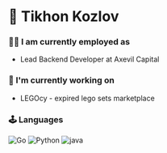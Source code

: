 # 👋 Tikhon Kozlov

### 👨‍💻 I am currently employed as 
  <ul>
    <li>Lead Backend Developer at Axevil Capital</li>
  </ul>

### 🥷 I'm currently working on
  <ul>
    <li>LEGOcy - expired lego sets marketplace</li>
  </ul>

### 🕹 Languages

![Go](https://img.shields.io/badge/go-%2300ADD8.svg?style=for-the-badge&logo=go&logoColor=white)
![Python](https://img.shields.io/badge/python-3670A0?style=for-the-badge&logo=python&logoColor=ffdd54)
![java](https://img.shields.io/badge/java-%23ED8B00.svg?style=for-the-badge&logo=java&logoColor=white)



